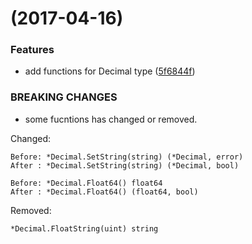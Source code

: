<a name=""></a>
#  (2017-04-16)


### Features

* add functions for Decimal type ([5f6844f](https://github.com/Golang-Plus/math/commit/5f6844f))


### BREAKING CHANGES

* some fucntions has changed or removed.

Changed:

    Before: *Decimal.SetString(string) (*Decimal, error)
    After : *Decimal.SetString(string) (*Decimal, bool)

    Before: *Decimal.Float64() float64
    After : *Decimal.Float64() (float64, bool)

Removed:

    *Decimal.FloatString(uint) string



